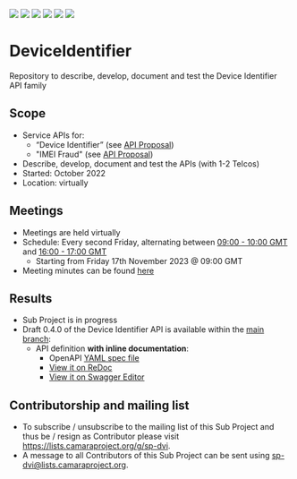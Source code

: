 <a href="https://github.com/camaraproject/DeviceIdentifier/commits/" title="Last Commit"><img src="https://img.shields.io/github/last-commit/camaraproject/DeviceIdentifier?style=plastic"></a>
<a href="https://github.com/camaraproject/DeviceIdentifier/issues" title="Open Issues"><img src="https://img.shields.io/github/issues/camaraproject/DeviceIdentifier?style=plastic"></a>
<a href="https://github.com/camaraproject/DeviceIdentifier/pulls" title="Open Pull Requests"><img src="https://img.shields.io/github/issues-pr/camaraproject/DeviceIdentifier?style=plastic"></a>
<a href="https://github.com/camaraproject/DeviceIdentifier/graphs/contributors" title="Contributors"><img src="https://img.shields.io/github/contributors/camaraproject/DeviceIdentifier?style=plastic"></a>
<a href="https://github.com/camaraproject/DeviceIdentifier" title="Repo Size"><img src="https://img.shields.io/github/repo-size/camaraproject/DeviceIdentifier?style=plastic"></a>
<a href="https://github.com/camaraproject/DeviceIdentifier/blob/main/LICENSE" title="License"><img src="https://img.shields.io/badge/License-Apache%202.0-green.svg?style=plastic"></a>

# DeviceIdentifier
Repository to describe, develop, document and test the Device Identifier API family

## Scope
* Service APIs for:
  * “Device Identifier” (see [API Proposal](https://github.com/camaraproject/WorkingGroups/blob/main/APIBacklog/documentation/SupportingDocuments/API%20proposals/APIproposal_DeviceIdentifier_Vodafone.md))
  * "IMEI Fraud" (see [API Proposal](https://github.com/camaraproject/WorkingGroups/blob/main/APIBacklog/documentation/SupportingDocuments/API%20proposals/IMEI%20Fraud.md))  
* Describe, develop, document and test the APIs (with 1-2 Telcos)  
* Started: October 2022
* Location: virtually  

## Meetings
* Meetings are held virtually
* Schedule: Every second Friday, alternating between [09:00 - 10:00 GMT](https://github.com/camaraproject/DeviceIdentifier/blob/main/documentation/MeetingMinutes/CAMARA%20Device%20Identifier%20Sub-Project%20Meetings%20Friday%20Morning.ics) and [16:00 - 17:00 GMT](https://github.com/camaraproject/DeviceIdentifier/blob/main/documentation/MeetingMinutes/CAMARA%20Device%20Identifier%20Sub-Project%20Meeting%20Friday%20Afternoon.ics)
  * Starting from Friday 17th November 2023 @ 09:00 GMT
 * Meeting minutes can be found [here](https://wiki.camaraproject.org/display/CAM/Device+Identifier+Meeting+Minutes)

## Results
* Sub Project is in progress
* Draft 0.4.0 of the Device Identifier API is available within the [main branch](https://github.com/camaraproject/DeviceIdentifier):
  - API definition **with inline documentation**:
    - OpenAPI [YAML spec file](https://github.com/camaraproject/DeviceIdentifier/blob/main/code/API_definitions/CAMARA%20Mobile%20Device%20Identifier%20API.yaml)
    - [View it on ReDoc](https://redocly.github.io/redoc/?url=https://raw.githubusercontent.com/camaraproject/DeviceIdentifier/main/code/API_definitions/CAMARA%20Mobile%20Device%20Identifier%20API.yaml&nocors)
    - [View it on Swagger Editor](https://editor.swagger.io/?url=https://raw.githubusercontent.com/camaraproject/DeviceIdentifier/main/code/API_definitions/CAMARA%20Mobile%20Device%20Identifier%20API.yaml)

## Contributorship and mailing list
* To subscribe / unsubscribe to the mailing list of this Sub Project and thus be / resign as Contributor please visit <https://lists.camaraproject.org/g/sp-dvi>.
* A message to all Contributors of this Sub Project can be sent using <sp-dvi@lists.camaraproject.org>.
